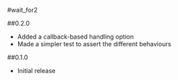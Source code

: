 #wait_for2

##0.2.0
- Added a callback-based handling option
- Made a simpler test to assert the different behaviours

##0.1.0
- Initial release
